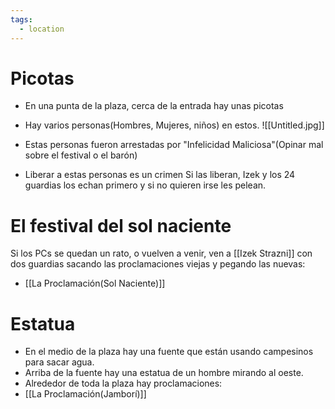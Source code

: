 ```yaml
---
tags:
  - location
---
```


# Picotas
- En una punta de la plaza, cerca de la entrada hay unas picotas
- Hay varios personas(Hombres, Mujeres, niños) en estos.
![[Untitled.jpg]]

- Estas personas fueron arrestadas por "Infelicidad Maliciosa"(Opinar mal sobre el festival o el barón)
- Liberar a estas personas es un crimen
	Si las liberan, Izek y los 24 guardias los echan primero y si no quieren irse les pelean.

# El festival del sol naciente
Si los PCs se quedan un rato, o vuelven a venir, ven a [[Izek Strazni]] con dos guardias sacando las proclamaciones viejas y pegando las nuevas:
- [[La Proclamación(Sol Naciente)]]

# Estatua
- En el medio de la plaza hay una fuente que están usando campesinos para sacar agua.
- Arriba de la fuente hay una estatua de un hombre mirando al oeste.
- Alrededor de toda la plaza hay proclamaciones:
- [[La Proclamación(Jamborí)]]





